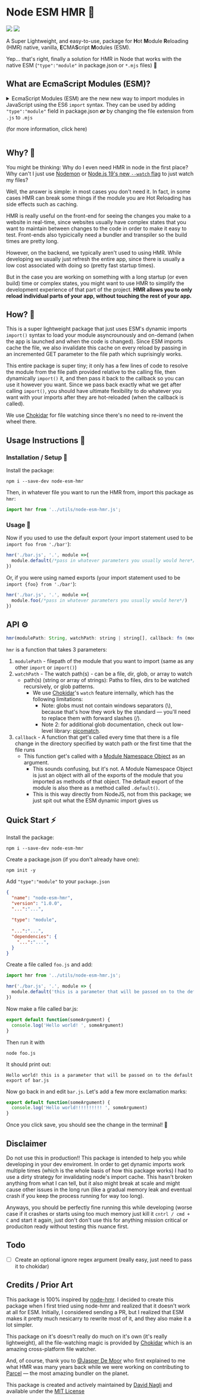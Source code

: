 # Node ESM HMR :rocket:
<img src="https://img.shields.io/badge/Licence-MIT-green"/> <img src="https://img.shields.io/github/issues-raw/davidnagli/node-esm-hmr"/>

A Super Lightweight, and easy-to-use, package for **H**ot **M**odule **R**eloading (HMR) native, vanilla, **E**CMA**S**cript **M**odules (ESM).

Yep... that's right, finally a solution for HMR in Node that works with the native ESM (`"type":"module"` in package.json or `*.mjs` files) :clap: 

## What are EcmaScript Modules (ESM)?

<details>
  <summary>EcmaScript Modules (ESM) are the new new way to import modules in JavaScript using the ES6 <code>import</code> syntax. They can be used by adding <code>"type":"module"</code> field in package.json <b><i>or</i></b> by changing the file extension from <code>.js</code> to <code>.mjs</code> 
  
(for more information, click here)</summary>
  The old syntax of using `require()` (called CommonJS imports) is riddled with issues and is pretty much the way-of-the-past these days. 

Ever since ES6 came out in June 2015, developers have been trying to use the new, clean, modern, and most importantly: standard, ESM syntax for module imports:
```javascript
// For default imports: 
import foo from './bar'
// For named imports:
import {foo} from './bar'
```
Instead of the old CommonJS imports:
```javascript
// For default imports: 
const foo = require('./bar');
// For named imports:
const {foo} = require('.bar');
```
However, for a very long time, Node.js didn't completely support ESM. So the only way to use it was if you used a bundler like [Webpack](https://webpack.js.org/), [Parcel](https://parceljs.org/), or [Turbopack](https://turbo.build/pack) (which are great, but are complete overkill considering that in most cases you really don't need a bundler outside of the context of a browser) or using a transpiler like [Babel](https://babeljs.io/) (which would just transpile your ESM into CommonJS anyways).
support for .mjs files

But on on December 10, 2019 with the release of Node.js version 13.2.0, support for ESM was finally stabilized and no longer required the experimental flag. So now, by just adding the `"type":"module"` field in package.json _**or**_ by changing the file extension from `.js` to `.mjs`, anyone can easily use ESM. :grin:
</details>

## Why? 🤔
You might be thinking: Why do I even need HMR in node in the first place? Why can't I just use [Nodemon](https://github.com/remy/nodemon) or [Node.js 19's new `--watch` flag](https://dev.to/sabbirsobhani/nodejs-v1900-watch-option-ck7) to just watch my files? 

Well, the answer is simple: in most cases you don't need it. In fact, in some cases HMR can break some things if the module you are Hot Reloading has side effects such as caching.

HMR is really useful on the front-end for seeing the changes you make to a website in real-time, since websites usually have complex states that you want to maintain between changes to the code in order to make it easy to test. Front-ends also typicically need a bundler and transpiler so the build times are pretty long.

However, on the backend, we typically aren't used to using HMR. While developing we usually just refresh the entire app, since there is usually a low cost associated with doing so (pretty fast startup times).

But in the case you are working on something with a long startup (or even build) time or complex states, you might want to use HMR to simplify the development experience of that part of the project. **HMR allows you to only reload individual parts of your app, without touching the rest of your app.**

## How? 🤠
This is a super lightweight package that just uses ESM's dynamic imports `import()` syntax to load your module asyncrounously and on-demand (when the app is launched and when the code is changed). Since ESM imports cache the file, we also invalidate this cache on every reload by passing in an incremented GET parameter to the file path which suprisingly works. 

This entire package is super tiny; it only has a few lines of code to resolve the module from the file path provided relative to the calling file, then dynamically `import()` it, and then pass it back to the callback so you can use it however you want. Since we pass back exactly what we get after calling `import()`, you should have ultimate flexibility to do whatever you want with your imports after they are hot-reloaded (when the callback is called).

We use [Chokidar](https://github.com/paulmillr/chokidar) for file watching since there's no need to re-invent the wheel there.


## Usage Instructions :page_with_curl:

### Installation / Setup :wrench:
Install the package:
```
npm i --save-dev node-esm-hmr
```

Then, in whatever file you want to run the HMR from, import this package as `hmr`:
```javascript
import hmr from '../utils/node-esm-hmr.js';
```

### Usage :running:
Now if you used to use the default export (your import statement used to be `import foo from './bar'`):
```javascript
hmr('./bar.js', '.', module =>{
  module.default(/*pass in whatever parameters you usually would here*/)
})
```

Or, if you were using named exports (your import statement used to be `import {foo} from './bar'`):
```javascript
hmr('./bar.js', '.', module =>{
  module.foo(/*pass in whatever parameters you usually would here*/)
})
```



## API ⚙️
```javascript
hmr(modulePath: String, watchPath: string | string[], callback: fn (module: ModuleNamespaceObject) => void)

```

`hmr` is a function that takes 3 parameters:
1. `modulePath` - filepath of the module that you want to import (same as any other `import` or `import()`)
2. `watchPath` - The watch path(s) - can be a file, dir, glob, or array to watch
    * path(s) (string or array of strings): Paths to files, dirs to be watched recursively, or glob patterns.
        * We use [Chokidar](https://github.com/paulmillr/chokidar)'s `watch` feature internally, which has the following limitations:
          * Note: globs must not contain windows separators (\\), because that's how they work by the standard — you'll need to replace them with forward slashes (/).
          * Note 2: for additional glob documentation, check out low-level library: [picomatch](https://github.com/micromatch/picomatch).
3. `callback` - A function that get's called every time that there is a file change in the directory specified by watch path or the first time that the file runs 
    * This function get's called with a [Module Namespace Object](https://developer.mozilla.org/en-US/docs/Web/JavaScript/Reference/Operators/import#module_namespace_object) as an argument.
        * This sounds confusing, but it's not. A Module Namespace Object is just an object with all of the exports of the module that you imported as methods of that object. The default export of the module is also there as a method called `.default()`. 
        * This is this way directly from NodeJS, not from this package; we just spit out what the ESM dynamic import gives us

## Quick Start ⚡
Install the package:
```
npm i --save-dev node-esm-hmr
```

Create a package.json (if you don't already have one):
```
npm init -y
```

Add `"type":"module"` to your `package.json`
```json
{
  "name": "node-esm-hmr",
  "version": "1.0.0",
  "...":"...",
  
  "type": "module",
  
  "...":"...",
  "dependencies": {
    "...":"...",
  }
}
```

Create a file called `foo.js` and add:
```javascript
import hmr from '../utils/node-esm-hmr.js';

hmr('./bar.js', '.', module => {
  module.default('this is a parameter that will be passed on to the default export of bar.js')
})
```
Now make a file called bar.js:
```javascript
export default function(someArgument) {
  console.log('Hello world! ', someArgument)
}
```
Then run it with
```
node foo.js
```
It should print out: 
```
Hello world! this is a parameter that will be passed on to the default export of bar.js
```
Now go back in and edit `bar.js`. Let's add a few more exclamation marks:
```javascript
export default function(someArgument) {
  console.log('Hello world!!!!!!!!!! ', someArgument)
}
```
Once you click save, you should see the change in the terminal! :tada:

## Disclaimer 
Do not use this in production!! This package is intended to help you while developing in your dev enviroment. In order to get dynamic imports work multiple times (which is the whole basis of how this package works) I had to use a dirty strategy for invalidating node's import cache. This hasn't broken anything from what I can tell, but it also might break at scale and might cause other issues in the long run (like a gradual memory leak and eventual crash if you keep the process running for way too long). 

Anyways, you should be perfectly fine running this while developing (worse case if it crashes or starts using too much memory just kill it `cntrl / cmd + C` and start it again, just don't don't use this for anything mission critical or produciton ready without testing this nuance first.

## Todo
- [ ] Create an optional ignore regex argument (really easy, just need to pass it to chokidar)

## Credits / Prior Art
This package is 100% inspired by [node-hmr](https://github.com/serhiinkh/node-hmr). I decided to create this package when I first tried using node-hmr and realized that it doesn't work at all for ESM. Initially, I considered sending a PR, but I realized that ESM makes it pretty much nesicarry to rewrite most of it, and they also make it a lot simpler.

This package on it's doesn't really do much on it's own (it's really lightweight), all the file-watching magic is provided by [Chokidar](https://github.com/paulmillr/chokidar) which is an amazing cross-platform file watcher. 

And, of course, thank you to [@Jasper De Moor](https://github.com/DeMoorJasper) who first explained to me what HMR was many years back while we were working on contributing to [Parcel](https://parceljs.org/) — the most amazing bundler on the planet. 

This package is created and actively maintained by [David Nagli](https://www.linkedin.com/in/davidnagli/) and available under the [MIT License](https://github.com/davidnagli/node-esm-hmr/blob/main/LICENSE)
